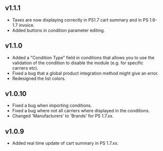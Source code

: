## v1.1.1
* Taxes are now displaying correctly in PS1.7 cart summary and in PS 1.6-1.7 invoice.
* Added buttons in condition parameter editing.
## v1.1.0
* Added a "Condition Type" field in conditions that allows you to use the validation of the condition to disable the module (e.g. for specific carriers etc).
* Fixed a bug that a global product integration method might give an error.
* Redesigned the list colors.
## v1.0.10
* Fixed a bug when importing conditions.
* Fixed a bug where not all carriers where displayed in the conditions.
* Changed 'Manufacturers' to 'Brands' for PS 1.7.xx.
## v1.0.9
* Added real time update of cart summary in PS 1.7.xx.